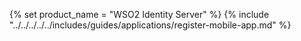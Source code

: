 {% set product_name = "WSO2 Identity Server" %}
{% include "../../../../../includes/guides/applications/register-mobile-app.md" %}
